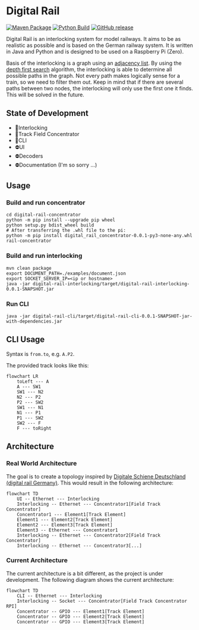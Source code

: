 # Digital Rail

[![Maven Package](https://github.com/yannickkirschen/digital-rail/actions/workflows/maven-package.yml/badge.svg)](https://github.com/yannickkirschen/digital-rail/actions/workflows/maven-package.yml)
[![Python Build](https://github.com/yannickkirschen/digital-rail/actions/workflows/python-build.yml/badge.svg)](https://github.com/yannickkirschen/digital-rail/actions/workflows/python-build.yml)
[![GitHub release](https://img.shields.io/github/release/yannickkirschen/digital-rail.svg)](https://github.com/yannickkirschen/digital-rail/releases/)

Digital Rail is an interlocking system for model railways. It aims to be as
realistic as possible and is based on the German railway system. It is written
in Java and Python and is designed to be used on a Raspberry Pi (Zero).

Basis of the interlocking is a graph using
an [adjacency list](https://en.wikipedia.org/wiki/Adjacency_list). By using
the [depth first search](https://en.wikipedia.org/wiki/Depth-first_search)
algorithm, the interlocking is able to determine all possible paths in the
graph. Not every path makes logically sense for a train, so we need to filter
them out. Keep in mind that if there are several paths between two nodes, the
interlocking will only use the first one it finds. This will be solved in the
future.

## State of Development

- 🚧Interlocking
- 🚧Track Field Concentrator
- 🚧CLI
- ⛔️UI
- ⛔️Decoders
- ⛔Documentation (I'm so sorry ...)

## Usage

### Build and run concentrator

```shell
cd digital-rail-concentrator
python -m pip install --upgrade pip wheel
python setup.py bdist_wheel build
# After transferring the .whl file to the pi:
python -m pip install digital_rail_concentrator-0.0.1-py3-none-any.whl
rail-concentrator
```

### Build and run interlocking

```shell
mvn clean package
export DOCUMENT_PATH=./examples/document.json
export SOCKET_SERVER_IP=<ip or hostname>
java -jar digital-rail-interlocking/target/digital-rail-interlocking-0.0.1-SNAPSHOT.jar
```

### Run CLI

```shell
java -jar digital-rail-cli/target/digital-rail-cli-0.0.1-SNAPSHOT-jar-with-dependencies.jar
```

## CLI Usage

Syntax is `from.to`, e.g. `A.P2`.

The provided track looks like this:

```mermaid
flowchart LR
    toLeft --- A
    A --- SW1
    SW1 --- N2
    N2 --- P2
    P2 --- SW2
    SW1 --- N1
    N1 --- P1
    P1 --- SW2
    SW2 --- F
    F --- toRight

```

## Architecture

### Real World Architecture

The goal is to create a topology inspired
by [Digitale Schiene Deutschland (digital rail Germany)](https://digitale-schiene-deutschland.de/en).
This would result in the following architecture:

```mermaid
flowchart TD
    UI -- Ethernet --- Interlocking
    Interlocking -- Ethernet --- Concentrator1[Field Track Concentrator]
    Concentrator1 --- Element1[Track Element]
    Element1 --- Element2[Track Element]
    Element2 --- Element3[Track Element]
    Element3 -- Ethernet --- Concentrator1
    Interlocking -- Ethernet --- Concentrator2[Field Track Concentrator]
    Interlocking -- Ethernet --- Concentrator3[...]
```

### Current Architecture

The current architecture is a bit different, as the project is under
development.
The following diagram shows the current architecture:

```mermaid
flowchart TD
    CLI -- Ethernet --- Interlocking
    Interlocking -- Socket --- Concentrator[Field Track Concentrator RPI]
    Concentrator -- GPIO --- Element1[Track Element]
    Concentrator -- GPIO --- Element2[Track Element]
    Concentrator -- GPIO --- Element3[Track Element]
```
